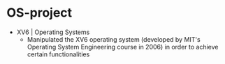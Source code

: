 # OS-project

* XV6 | Operating Systems
  * Manipulated the XV6 operating system (developed by MIT's Operating System Engineering course in 2006) in order to achieve certain functionalities
